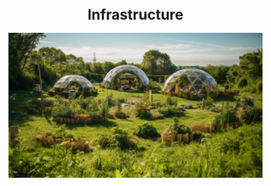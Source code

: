 <h1 align="center"> Infrastructure </h1>

<p align="center" width="100%"><img src="../images/infrastructure.png" /></p>
